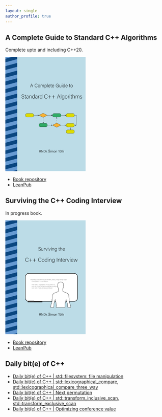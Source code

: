 ```yaml
---
layout: single
author_profile: true
---
```


## A Complete Guide to Standard C++ Algorithms

Complete upto and including C++20.

[<img src="assets/images/book_algorithms_cover.png" width="50%">](https://leanpub.com/cpp-algorithms-guide)

- [Book repository](https://github.com/HappyCerberus/book-cpp-algorithms)
- [LeanPub](https://leanpub.com/cpp-algorithms-guide)

## Surviving the C++ Coding Interview

In progress book.

[<img src="assets/images/book_coding_interview_cover.png" width="50%">](https://leanpub.com/cpp-coding-interview)

- [Book repository](https://leanpub.com/cpp-coding-interview)
- [LeanPub](https://leanpub.com/cpp-coding-interview)

## Daily bit(e) of C++

<ul>
<!-- SUBSTACK:START --><li><a href="https://simontoth.substack.com/p/daily-bite-of-c-stdfilesystem-file">Daily bit&lpar;e&rpar; of C++ | std::filesystem: file manipulation</a></li><li><a href="https://simontoth.substack.com/p/daily-bite-of-c-stdlexicographical_compare">Daily bit&lpar;e&rpar; of C++ | std::lexicographical_compare, std::lexicographical_compare_three_way</a></li><li><a href="https://simontoth.substack.com/p/daily-bite-of-c-next-permutation">Daily bit&lpar;e&rpar; of C++ | Next permutation</a></li><li><a href="https://simontoth.substack.com/p/daily-bite-of-c-stdtransform_inclusive_scan">Daily bit&lpar;e&rpar; of C++ | std::transform_inclusive_scan, std::transform_exclusive_scan</a></li><li><a href="https://simontoth.substack.com/p/daily-bite-of-c-optimizing-conference">Daily bit&lpar;e&rpar; of C++ | Optimizing conference value</a></li><!-- SUBSTACK:END -->
</ul>